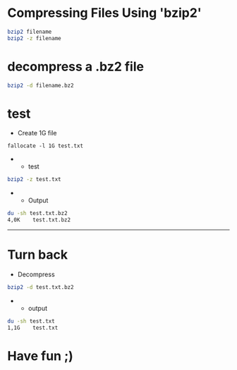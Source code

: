 # Compressing Files Using 'bzip2'
```bash
bzip2 filename
bzip2 -z filename
```
# decompress a .bz2 file
```bash
bzip2 -d filename.bz2
```
# test
- Create 1G file
```
fallocate -l 1G test.txt
```
- - test
```bash 
bzip2 -z test.txt
```
- - Output
```bash
du -sh test.txt.bz2 
4,0K	test.txt.bz2
```
---------------------------------------------------------------------------
# Turn back
- Decompress
```bash
bzip2 -d test.txt.bz2
```
- - output
```bash
du -sh test.txt 
1,1G	test.txt
```
# Have fun ;)
